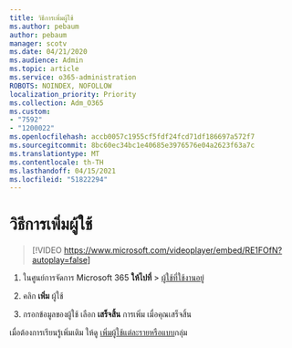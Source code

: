 ```yaml
---
title: วิธีการเพิ่มผู้ใช้
ms.author: pebaum
author: pebaum
manager: scotv
ms.date: 04/21/2020
ms.audience: Admin
ms.topic: article
ms.service: o365-administration
ROBOTS: NOINDEX, NOFOLLOW
localization_priority: Priority
ms.collection: Adm_O365
ms.custom:
- "7592"
- "1200022"
ms.openlocfilehash: accb0057c1955cf5fdf24fcd71df186697a572f7
ms.sourcegitcommit: 8bc60ec34bc1e40685e3976576e04a2623f63a7c
ms.translationtype: MT
ms.contentlocale: th-TH
ms.lasthandoff: 04/15/2021
ms.locfileid: "51822294"
---
```

# <a name="how-to-add-a-user"></a>วิธีการเพิ่มผู้ใช้

> [!VIDEO https://www.microsoft.com/videoplayer/embed/RE1FOfN?autoplay=false]

1. ในศูนย์การจัดการ Microsoft 365 **ให้ไปที่**  >  [ผู้ใช้ที่ใช้งานอยู่](https://admin.microsoft.com/Adminportal/Home?source=applauncher#/users)

2. คลิก **เพิ่ม** ผู้ใช้

3. กรอกข้อมูลของผู้ใช้ เลือก **เสร็จสิ้น** การเพิ่ม เมื่อคุณเสร็จสิ้น

เมื่อต้องการเรียนรู้เพิ่มเติม ให้ดู [เพิ่มผู้ใช้แต่ละรายหรือแบบ](https://docs.microsoft.com/microsoft-365/admin/add-users/add-users)กลุ่ม